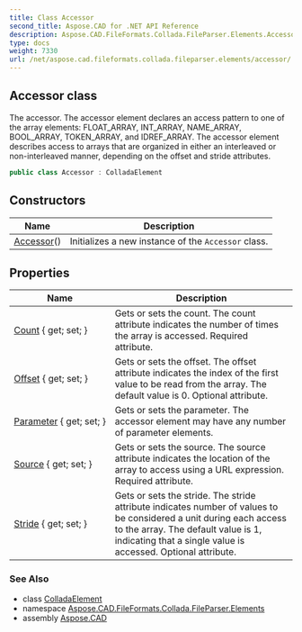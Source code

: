 ```yaml
---
title: Class Accessor
second_title: Aspose.CAD for .NET API Reference
description: Aspose.CAD.FileFormats.Collada.FileParser.Elements.Accessor class. The accessor. The accessor element declares an access pattern to one of the array elements FLOAT_ARRAY INT_ARRAY NAME_ARRAY BOOL_ARRAY TOKEN_ARRAY and IDREF_ARRAY. The accessor element describes access to arrays that are organized in either an interleaved or noninterleaved manner depending on the offset and stride attributes
type: docs
weight: 7330
url: /net/aspose.cad.fileformats.collada.fileparser.elements/accessor/
---
```

## Accessor class

The accessor. The accessor element declares an access pattern to one of the array elements: FLOAT_ARRAY, INT_ARRAY, NAME_ARRAY, BOOL_ARRAY, TOKEN_ARRAY, and IDREF_ARRAY. The accessor element describes access to arrays that are organized in either an interleaved or non-interleaved manner, depending on the offset and stride attributes.

```csharp
public class Accessor : ColladaElement
```

## Constructors

| Name | Description |
| --- | --- |
| [Accessor](accessor/)() | Initializes a new instance of the `Accessor` class. |

## Properties

| Name | Description |
| --- | --- |
| [Count](../../aspose.cad.fileformats.collada.fileparser.elements/accessor/count/) { get; set; } | Gets or sets the count. The count attribute indicates the number of times the array is accessed. Required attribute. |
| [Offset](../../aspose.cad.fileformats.collada.fileparser.elements/accessor/offset/) { get; set; } | Gets or sets the offset. The offset attribute indicates the index of the first value to be read from the array. The default value is 0. Optional attribute. |
| [Parameter](../../aspose.cad.fileformats.collada.fileparser.elements/accessor/parameter/) { get; set; } | Gets or sets the parameter. The accessor element may have any number of parameter elements. |
| [Source](../../aspose.cad.fileformats.collada.fileparser.elements/accessor/source/) { get; set; } | Gets or sets the source. The source attribute indicates the location of the array to access using a URL expression. Required attribute. |
| [Stride](../../aspose.cad.fileformats.collada.fileparser.elements/accessor/stride/) { get; set; } | Gets or sets the stride. The stride attribute indicates number of values to be considered a unit during each access to the array. The default value is 1, indicating that a single value is accessed. Optional attribute. |

### See Also

* class [ColladaElement](../colladaelement/)
* namespace [Aspose.CAD.FileFormats.Collada.FileParser.Elements](../../aspose.cad.fileformats.collada.fileparser.elements/)
* assembly [Aspose.CAD](../../)


